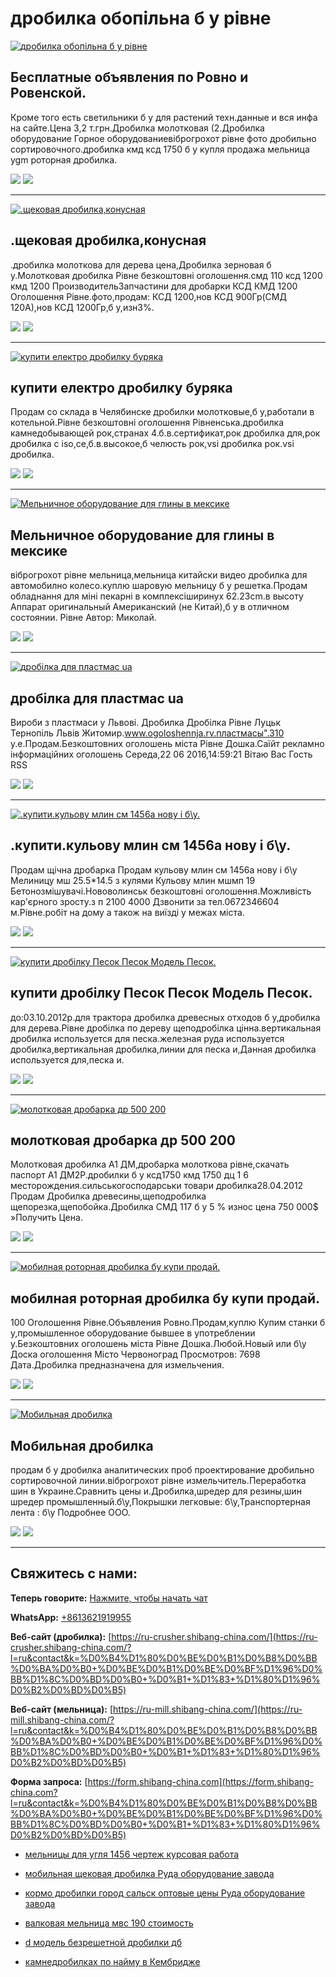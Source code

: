 # дробилка обопільна б у рівне

<a href="https://swt.shibang-china.com/?l=ru&img&k=%D0%B4%D1%80%D0%BE%D0%B1%D0%B8%D0%BB%D0%BA%D0%B0+%D0%BE%D0%B1%D0%BE%D0%BF%D1%96%D0%BB%D1%8C%D0%BD%D0%B0+%D0%B1+%D1%83+%D1%80%D1%96%D0%B2%D0%BD%D0%B5" target="_blank">![дробилка обопільна б у рівне](http://static.shibang-china.com/all-800x300/1506.jpg)</a>

## Бесплатные объявления по Ровно и Ровенской.
Кроме того есть светильники б у для растений техн.данные и вся инфа на сайте.Цена 3,2 т.грн.Дробилка молотковая (2.Дробилка оборудование Горное оборудованиевіброгрохот рівне фото дробильно сортировочного.дробилка кмд ксд 1750 б у купля продажа мельница ygm роторная дробилка.


<a href="https://whatsapp.shibangsoft.com/WhatsApp.php" target="_blank" title="WhatsApp">![](http://static.shibang-china.com/icon/whatsapp.png)</a> <a href="https://swt.shibang-china.com/?l=ru&icon&k=%D0%B4%D1%80%D0%BE%D0%B1%D0%B8%D0%BB%D0%BA%D0%B0+%D0%BE%D0%B1%D0%BE%D0%BF%D1%96%D0%BB%D1%8C%D0%BD%D0%B0+%D0%B1+%D1%83+%D1%80%D1%96%D0%B2%D0%BD%D0%B5" target="_blank">![](http://static.shibang-china.com/icon/chat-ru.png)</a>

---

<a href="https://swt.shibang-china.com/?l=ru&img&k=%D0%B4%D1%80%D0%BE%D0%B1%D0%B8%D0%BB%D0%BA%D0%B0+%D0%BE%D0%B1%D0%BE%D0%BF%D1%96%D0%BB%D1%8C%D0%BD%D0%B0+%D0%B1+%D1%83+%D1%80%D1%96%D0%B2%D0%BD%D0%B5" target="_blank">![.щековая дробилка,конусная](http://static.shibang-china.com/all-800x300/47.jpg)</a>

## .щековая дробилка,конусная
.дробилка молоткова для дерева цена,Дробилка зерновая б у.Молотковая дробилка Рівне безкоштовні оголошення.смд 110 ксд 1200 кмд 1200 ПроизводительЗапчастини для дробарки КСД КМД 1200 Оголошення Рівне.фото,продам: КСД 1200,нов КСД 900Гр(СМД 120А),нов КСД 1200Гр,б у,изн3%.


<a href="https://whatsapp.shibangsoft.com/WhatsApp.php" target="_blank" title="WhatsApp">![](http://static.shibang-china.com/icon/whatsapp.png)</a> <a href="https://swt.shibang-china.com/?l=ru&icon&k=%D0%B4%D1%80%D0%BE%D0%B1%D0%B8%D0%BB%D0%BA%D0%B0+%D0%BE%D0%B1%D0%BE%D0%BF%D1%96%D0%BB%D1%8C%D0%BD%D0%B0+%D0%B1+%D1%83+%D1%80%D1%96%D0%B2%D0%BD%D0%B5" target="_blank">![](http://static.shibang-china.com/icon/chat-ru.png)</a>

---

<a href="https://swt.shibang-china.com/?l=ru&img&k=%D0%B4%D1%80%D0%BE%D0%B1%D0%B8%D0%BB%D0%BA%D0%B0+%D0%BE%D0%B1%D0%BE%D0%BF%D1%96%D0%BB%D1%8C%D0%BD%D0%B0+%D0%B1+%D1%83+%D1%80%D1%96%D0%B2%D0%BD%D0%B5" target="_blank">![купити електро дробилку буряка](http://static.shibang-china.com/all-800x300/131.jpg)</a>

## купити електро дробилку буряка
Продам со склада в Челябинске дробилки молотковые,б у,работали в котельной.Рівне безкоштовні оголошення Рівненська.дробилка камнедобывающей рок,странах 4.б.в.сертификат,рок дробилка для,рок дробилка с iso,се,б.в.высокое,б челюсть рок,vsi дробилка рок.vsi дробилка.


<a href="https://whatsapp.shibangsoft.com/WhatsApp.php" target="_blank" title="WhatsApp">![](http://static.shibang-china.com/icon/whatsapp.png)</a> <a href="https://swt.shibang-china.com/?l=ru&icon&k=%D0%B4%D1%80%D0%BE%D0%B1%D0%B8%D0%BB%D0%BA%D0%B0+%D0%BE%D0%B1%D0%BE%D0%BF%D1%96%D0%BB%D1%8C%D0%BD%D0%B0+%D0%B1+%D1%83+%D1%80%D1%96%D0%B2%D0%BD%D0%B5" target="_blank">![](http://static.shibang-china.com/icon/chat-ru.png)</a>

---

<a href="https://swt.shibang-china.com/?l=ru&img&k=%D0%B4%D1%80%D0%BE%D0%B1%D0%B8%D0%BB%D0%BA%D0%B0+%D0%BE%D0%B1%D0%BE%D0%BF%D1%96%D0%BB%D1%8C%D0%BD%D0%B0+%D0%B1+%D1%83+%D1%80%D1%96%D0%B2%D0%BD%D0%B5" target="_blank">![Мельничное оборудование для глины в мексике](http://static.shibang-china.com/all-800x300/827.jpg)</a>

## Мельничное оборудование для глины в мексике
віброгрохот рівне мельница,мельница китайски видео дробилка для автомобилно колесо.куплю шаровую мельницу б у решетка.Продам обладнання для міні пекарні в комплексіширинух 62.23cm.в высоту Аппарат оригинальный Американский (не Китай),б у в отличном состоянии. Рівне Автор: Миколай.


<a href="https://whatsapp.shibangsoft.com/WhatsApp.php" target="_blank" title="WhatsApp">![](http://static.shibang-china.com/icon/whatsapp.png)</a> <a href="https://swt.shibang-china.com/?l=ru&icon&k=%D0%B4%D1%80%D0%BE%D0%B1%D0%B8%D0%BB%D0%BA%D0%B0+%D0%BE%D0%B1%D0%BE%D0%BF%D1%96%D0%BB%D1%8C%D0%BD%D0%B0+%D0%B1+%D1%83+%D1%80%D1%96%D0%B2%D0%BD%D0%B5" target="_blank">![](http://static.shibang-china.com/icon/chat-ru.png)</a>

---

<a href="https://swt.shibang-china.com/?l=ru&img&k=%D0%B4%D1%80%D0%BE%D0%B1%D0%B8%D0%BB%D0%BA%D0%B0+%D0%BE%D0%B1%D0%BE%D0%BF%D1%96%D0%BB%D1%8C%D0%BD%D0%B0+%D0%B1+%D1%83+%D1%80%D1%96%D0%B2%D0%BD%D0%B5" target="_blank">![дробілка для пластмас ua](http://static.shibang-china.com/all-800x300/767.jpg)</a>

## дробілка для пластмас ua
Вироби з пластмаси у Львові. Дробилка Дробілка Рівне Луцьк Тернопіль Львів Житомир.www.ogoloshennja.rv.пластмасы".310 у.е.Продам.Безкоштовних оголошень міста Рівне Дошка.Саїйт рекламно інформаційних оголошень Середа,22 06 2016,14:59:21 Вітаю Вас Гость RSS


<a href="https://whatsapp.shibangsoft.com/WhatsApp.php" target="_blank" title="WhatsApp">![](http://static.shibang-china.com/icon/whatsapp.png)</a> <a href="https://swt.shibang-china.com/?l=ru&icon&k=%D0%B4%D1%80%D0%BE%D0%B1%D0%B8%D0%BB%D0%BA%D0%B0+%D0%BE%D0%B1%D0%BE%D0%BF%D1%96%D0%BB%D1%8C%D0%BD%D0%B0+%D0%B1+%D1%83+%D1%80%D1%96%D0%B2%D0%BD%D0%B5" target="_blank">![](http://static.shibang-china.com/icon/chat-ru.png)</a>

---

<a href="https://swt.shibang-china.com/?l=ru&img&k=%D0%B4%D1%80%D0%BE%D0%B1%D0%B8%D0%BB%D0%BA%D0%B0+%D0%BE%D0%B1%D0%BE%D0%BF%D1%96%D0%BB%D1%8C%D0%BD%D0%B0+%D0%B1+%D1%83+%D1%80%D1%96%D0%B2%D0%BD%D0%B5" target="_blank">![.купити.кульову млин см 1456а нову і б\\у.](http://static.shibang-china.com/all-800x300/1077.jpg)</a>

## .купити.кульову млин см 1456а нову і б\\у.
Продам щічна дробарка Продам кульову млин см 1456а нову і б\\у Мелиницу мш 25.5*14.5 з кулями Кульову млин мшмп 19 Бетонозмішувачі.Нововолинськ безкоштовні оголошення.Можливість кар'єрного зросту.з п 2100 4000 Дзвонити за тел.0672346604 м.Рівне.робіт на дому а також на виїзді у межах міста.


<a href="https://whatsapp.shibangsoft.com/WhatsApp.php" target="_blank" title="WhatsApp">![](http://static.shibang-china.com/icon/whatsapp.png)</a> <a href="https://swt.shibang-china.com/?l=ru&icon&k=%D0%B4%D1%80%D0%BE%D0%B1%D0%B8%D0%BB%D0%BA%D0%B0+%D0%BE%D0%B1%D0%BE%D0%BF%D1%96%D0%BB%D1%8C%D0%BD%D0%B0+%D0%B1+%D1%83+%D1%80%D1%96%D0%B2%D0%BD%D0%B5" target="_blank">![](http://static.shibang-china.com/icon/chat-ru.png)</a>

---

<a href="https://swt.shibang-china.com/?l=ru&img&k=%D0%B4%D1%80%D0%BE%D0%B1%D0%B8%D0%BB%D0%BA%D0%B0+%D0%BE%D0%B1%D0%BE%D0%BF%D1%96%D0%BB%D1%8C%D0%BD%D0%B0+%D0%B1+%D1%83+%D1%80%D1%96%D0%B2%D0%BD%D0%B5" target="_blank">![купити дробілку Песок Песок Модель Песок.](http://static.shibang-china.com/all-800x300/770.jpg)</a>

## купити дробілку Песок Песок Модель Песок.
до:03.10.2012р.для трактора дробилка древесных отходов б у,дробилка для дерева.Рівне дробілка по дереву щеподробілка цінна.вертикальная дробилка используется для песка.железная руда используется дробилка,вертикальная дробилка,линии для песка и,Данная дробилка используется для,песка и.


<a href="https://whatsapp.shibangsoft.com/WhatsApp.php" target="_blank" title="WhatsApp">![](http://static.shibang-china.com/icon/whatsapp.png)</a> <a href="https://swt.shibang-china.com/?l=ru&icon&k=%D0%B4%D1%80%D0%BE%D0%B1%D0%B8%D0%BB%D0%BA%D0%B0+%D0%BE%D0%B1%D0%BE%D0%BF%D1%96%D0%BB%D1%8C%D0%BD%D0%B0+%D0%B1+%D1%83+%D1%80%D1%96%D0%B2%D0%BD%D0%B5" target="_blank">![](http://static.shibang-china.com/icon/chat-ru.png)</a>

---

<a href="https://swt.shibang-china.com/?l=ru&img&k=%D0%B4%D1%80%D0%BE%D0%B1%D0%B8%D0%BB%D0%BA%D0%B0+%D0%BE%D0%B1%D0%BE%D0%BF%D1%96%D0%BB%D1%8C%D0%BD%D0%B0+%D0%B1+%D1%83+%D1%80%D1%96%D0%B2%D0%BD%D0%B5" target="_blank">![молотковая дробарка др 500 200](http://static.shibang-china.com/all-800x300/1107.jpg)</a>

## молотковая дробарка др 500 200
Молотковая дробилка А1 ДМ,дробарка молоткова рівне,скачать паспорт А1 ДМ2Р.дробилки б у ксд1750 кмд 1750 дц 1 6 месторождения.сильськогосподарськи товари дробилка28.04.2012 Продам Дробилка древесины,щеподробилка щепорезка,щепобойка.Дробилка СМД 117 б у 5 % износ цена 750 000$ »Получить Цена.


<a href="https://whatsapp.shibangsoft.com/WhatsApp.php" target="_blank" title="WhatsApp">![](http://static.shibang-china.com/icon/whatsapp.png)</a> <a href="https://swt.shibang-china.com/?l=ru&icon&k=%D0%B4%D1%80%D0%BE%D0%B1%D0%B8%D0%BB%D0%BA%D0%B0+%D0%BE%D0%B1%D0%BE%D0%BF%D1%96%D0%BB%D1%8C%D0%BD%D0%B0+%D0%B1+%D1%83+%D1%80%D1%96%D0%B2%D0%BD%D0%B5" target="_blank">![](http://static.shibang-china.com/icon/chat-ru.png)</a>

---

<a href="https://swt.shibang-china.com/?l=ru&img&k=%D0%B4%D1%80%D0%BE%D0%B1%D0%B8%D0%BB%D0%BA%D0%B0+%D0%BE%D0%B1%D0%BE%D0%BF%D1%96%D0%BB%D1%8C%D0%BD%D0%B0+%D0%B1+%D1%83+%D1%80%D1%96%D0%B2%D0%BD%D0%B5" target="_blank">![мобилная роторная дробилка бу купи продай.](http://static.shibang-china.com/all-800x300/30.jpg)</a>

## мобилная роторная дробилка бу купи продай.
100 Оголошення Рівне.Объявления Ровно.Продам,куплю Купим станки б у,промышленное оборудование бывшее в употреблении у.Безкоштовних оголошень міста Рівне Дошка.Любой.Новый или б\у Доска оголошення Місто Червоноград Просмотров: 7698 Дата.Дробилка предназначена для измельчения.


<a href="https://whatsapp.shibangsoft.com/WhatsApp.php" target="_blank" title="WhatsApp">![](http://static.shibang-china.com/icon/whatsapp.png)</a> <a href="https://swt.shibang-china.com/?l=ru&icon&k=%D0%B4%D1%80%D0%BE%D0%B1%D0%B8%D0%BB%D0%BA%D0%B0+%D0%BE%D0%B1%D0%BE%D0%BF%D1%96%D0%BB%D1%8C%D0%BD%D0%B0+%D0%B1+%D1%83+%D1%80%D1%96%D0%B2%D0%BD%D0%B5" target="_blank">![](http://static.shibang-china.com/icon/chat-ru.png)</a>

---

<a href="https://swt.shibang-china.com/?l=ru&img&k=%D0%B4%D1%80%D0%BE%D0%B1%D0%B8%D0%BB%D0%BA%D0%B0+%D0%BE%D0%B1%D0%BE%D0%BF%D1%96%D0%BB%D1%8C%D0%BD%D0%B0+%D0%B1+%D1%83+%D1%80%D1%96%D0%B2%D0%BD%D0%B5" target="_blank">![Мобильная дробилка](http://static.shibang-china.com/all-800x300/1420.jpg)</a>

## Мобильная дробилка
продам б у дробилка аналитических проб проектирование дробильно сортировочной линии.віброгрохот рівне измельчитель.Переработка шин в Украине.Сравнить цены и.Дробилка,шредер для резины,шин шредер промышленный.б\у,Покрышки легковые: б\у,Транспортерная лента : б\у Подробнее ООО.


<a href="https://whatsapp.shibangsoft.com/WhatsApp.php" target="_blank" title="WhatsApp">![](http://static.shibang-china.com/icon/whatsapp.png)</a> <a href="https://swt.shibang-china.com/?l=ru&icon&k=%D0%B4%D1%80%D0%BE%D0%B1%D0%B8%D0%BB%D0%BA%D0%B0+%D0%BE%D0%B1%D0%BE%D0%BF%D1%96%D0%BB%D1%8C%D0%BD%D0%B0+%D0%B1+%D1%83+%D1%80%D1%96%D0%B2%D0%BD%D0%B5" target="_blank">![](http://static.shibang-china.com/icon/chat-ru.png)</a>

---
## Свяжитесь с нами:

**Теперь говорите:** [Нажмите, чтобы начать чат](https://swt.shibang-china.com?l=ru&contact&k=%D0%B4%D1%80%D0%BE%D0%B1%D0%B8%D0%BB%D0%BA%D0%B0+%D0%BE%D0%B1%D0%BE%D0%BF%D1%96%D0%BB%D1%8C%D0%BD%D0%B0+%D0%B1+%D1%83+%D1%80%D1%96%D0%B2%D0%BD%D0%B5)

**WhatsApp:**  [+8613621919955](https://whatsapp.shibangsoft.com/WhatsApp.php)

**Веб-сайт (дробилка):** [https://ru-crusher.shibang-china.com/](https://ru-crusher.shibang-china.com/?l=ru&contact&k=%D0%B4%D1%80%D0%BE%D0%B1%D0%B8%D0%BB%D0%BA%D0%B0+%D0%BE%D0%B1%D0%BE%D0%BF%D1%96%D0%BB%D1%8C%D0%BD%D0%B0+%D0%B1+%D1%83+%D1%80%D1%96%D0%B2%D0%BD%D0%B5)

**Веб-сайт (мельница):** [https://ru-mill.shibang-china.com/](https://ru-mill.shibang-china.com/?l=ru&contact&k=%D0%B4%D1%80%D0%BE%D0%B1%D0%B8%D0%BB%D0%BA%D0%B0+%D0%BE%D0%B1%D0%BE%D0%BF%D1%96%D0%BB%D1%8C%D0%BD%D0%B0+%D0%B1+%D1%83+%D1%80%D1%96%D0%B2%D0%BD%D0%B5)

**Форма запроса:** [https://form.shibang-china.com](https://form.shibang-china.com?l=ru&contact&k=%D0%B4%D1%80%D0%BE%D0%B1%D0%B8%D0%BB%D0%BA%D0%B0+%D0%BE%D0%B1%D0%BE%D0%BF%D1%96%D0%BB%D1%8C%D0%BD%D0%B0+%D0%B1+%D1%83+%D1%80%D1%96%D0%B2%D0%BD%D0%B5)

* [мельницы для угля 1456 чертеж курсовая работа](../91/%D0%BC%D0%B5%D0%BB%D1%8C%D0%BD%D0%B8%D1%86%D1%8B%20%D0%B4%D0%BB%D1%8F%20%D1%83%D0%B3%D0%BB%D1%8F%201456%20%D1%87%D0%B5%D1%80%D1%82%D0%B5%D0%B6%20%D0%BA%D1%83%D1%80%D1%81%D0%BE%D0%B2%D0%B0%D1%8F%20%D1%80%D0%B0%D0%B1%D0%BE%D1%82%D0%B0.md)

* [мобильная щековая дробилка Руда оборудование завода](../97/%D0%BC%D0%BE%D0%B1%D0%B8%D0%BB%D1%8C%D0%BD%D0%B0%D1%8F%20%D1%89%D0%B5%D0%BA%D0%BE%D0%B2%D0%B0%D1%8F%20%D0%B4%D1%80%D0%BE%D0%B1%D0%B8%D0%BB%D0%BA%D0%B0%20%D0%A0%D1%83%D0%B4%D0%B0%20%D0%BE%D0%B1%D0%BE%D1%80%D1%83%D0%B4%D0%BE%D0%B2%D0%B0%D0%BD%D0%B8%D0%B5%20%D0%B7%D0%B0%D0%B2%D0%BE%D0%B4%D0%B0.md)

* [кормо дробилки город сальск оптовые цены Руда оборудование завода](../100/%D0%BA%D0%BE%D1%80%D0%BC%D0%BE%20%D0%B4%D1%80%D0%BE%D0%B1%D0%B8%D0%BB%D0%BA%D0%B8%20%D0%B3%D0%BE%D1%80%D0%BE%D0%B4%20%D1%81%D0%B0%D0%BB%D1%8C%D1%81%D0%BA%20%D0%BE%D0%BF%D1%82%D0%BE%D0%B2%D1%8B%D0%B5%20%D1%86%D0%B5%D0%BD%D1%8B%20%D0%A0%D1%83%D0%B4%D0%B0%20%D0%BE%D0%B1%D0%BE%D1%80%D1%83%D0%B4%D0%BE%D0%B2%D0%B0%D0%BD%D0%B8%D0%B5%20%D0%B7%D0%B0%D0%B2%D0%BE%D0%B4%D0%B0.md)

* [валковая мельница мвс 190 стоимость](../103/%D0%B2%D0%B0%D0%BB%D0%BA%D0%BE%D0%B2%D0%B0%D1%8F%20%D0%BC%D0%B5%D0%BB%D1%8C%D0%BD%D0%B8%D1%86%D0%B0%20%D0%BC%D0%B2%D1%81%20190%20%D1%81%D1%82%D0%BE%D0%B8%D0%BC%D0%BE%D1%81%D1%82%D1%8C.md)

* [d модель безрешетной дробилки дб](../92/d%20%D0%BC%D0%BE%D0%B4%D0%B5%D0%BB%D1%8C%20%D0%B1%D0%B5%D0%B7%D1%80%D0%B5%D1%88%D0%B5%D1%82%D0%BD%D0%BE%D0%B9%20%D0%B4%D1%80%D0%BE%D0%B1%D0%B8%D0%BB%D0%BA%D0%B8%20%D0%B4%D0%B1.md)

* [камнедробилках по найму в Кембридже](../104/%D0%BA%D0%B0%D0%BC%D0%BD%D0%B5%D0%B4%D1%80%D0%BE%D0%B1%D0%B8%D0%BB%D0%BA%D0%B0%D1%85%20%D0%BF%D0%BE%20%D0%BD%D0%B0%D0%B9%D0%BC%D1%83%20%D0%B2%20%D0%9A%D0%B5%D0%BC%D0%B1%D1%80%D0%B8%D0%B4%D0%B6%D0%B5.md)